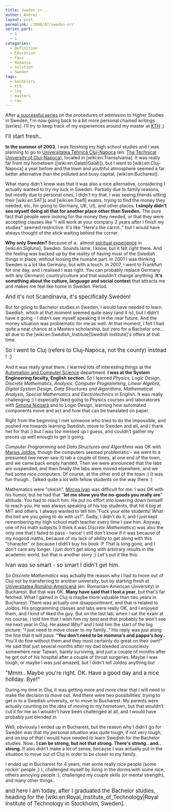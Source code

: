 ```yaml
---
title: Sweden or...
author: Andrei
layout: post
permalink: /2008/07/sweden-or/
series_part:
  - 1
  - 1
categories:
  - Definition
  - Education
  - Favs
  - Romania
  - Solution
  - Sweden
tags:
  - bachelors
  - kth
  - log
  - masters
  - rau
---
```

After [a successful series][1] on the procedures of admission to Higher Studies in Sweden, I'm now going back to a bit more personal chained writings (series). I'll try to keep track of my experiences around my master at [KTH][2] ;)

<big>I'll start fresh..</big>

**In the summer of 2003**, I was finishing my high school studies and I was planning to go to [Universitatea Tehnică Cluj-Napoca][3] (en. [The Technical University of Cluj-Napoca][4]), located in [wiki:en:Transylvania]. It was really far from my hometown ([wiki:en:Galati|Galați]), but I went to [wiki:en:Cluj-Napoca] a year before and the town and youthful atmosphere seemed a far better alternative than the polluted and busy capital, [wiki:en:Bucharest].

What many didn't knew was that it was also a nice alternative, considering I actually wanted to try my luck in Sweden. Partially due to family reasons, but mostly due to personal ones, I didn't try that. I was seeing friends sitting their [wiki:en:SAT]s and [wiki:en:Toefl] exams, trying to find the money they needed, etc, for going to Germany, UK, US, and other places. **I simply didn't see myself doing all that for another place other than Sweden.** The pure fact that people were looking for the money they needed, or that they were accepting clauses like "I will work at your company 2 years after I finish my studies" seemed restrictive. It's like "Here's the carrot.." but I would have always thought of the stick waiting behind the corner.

**Why only Sweden?** Because of a.. almost [spiritual experience][5] in [wiki:en:Sigtuna], Sweden. Sounds lame, I know, but it felt right there. And the feeling was backed up by the reality of having most of the Swedish things in place, without loosing the humane part. In 2001 I was thinking Sweden is a lot like Germany, but with a touch. In 2007, I went to Frankfurt for one day, and I realised I was right. You can probably replace Germany with any Germanic country/culture and that wouldn't change anything. **It's something about the culture, language and social context** that attracts me and makes me feel like home in Sweden. Period.

<big>And it's not Scandinavia, it's specifically Sweden!</big>



But for going to Bachelor studies in Sweden, I would have needed to learn Swedish, which at that moment seemed quite easy (and it is), but I didn't have it going - I didn't see myself speaking it in the near future. And the money situation was problematic for me as well. At that moment, I felt I had quite a neat chance at a Masters scholarship, but zero for a Bachelor one... all due to the [wiki:en:Swedish_Institute|Swedish Institute]'s offers at that time.

<big>So I went to Cluj (refers to Cluj-Napoca, not the county) instead ! :)</big>

And it was really great there. I learned lots of interesting things at the [Automation and Computer Science][6] department. **I was at the System Engineering faculty, English section.** So I learned *Physics, Logic Design, Discrete Mathematics, Analysis, Computer Programming, Linear Algebra, Digital System Design, Data Structures and Algorithms, Mathematical Analysis, Special Mathematics* and *Electrotechnics* in English. It was really challenging ;) I especially liked going to Physics courses and laboratories with [Simona Nicoară][7] and to Logic Design, learning how automated components move and act and how that can be translated on paper.

Right from the beginning I met someone who tried to do the impossible, and pushed me towards learning Swedish, move to Sweden and all, and I thank her for that :) but I was too messed up I guess, and couldn't gather my pieces up well enough to get it going.

*Computer Programming* and *Data Structures and Algorithms* was OK with [Marius Joldoș][8], though the computers seemed problematic - we went to a presumed (we never saw it) lab a couple of times, at one end of the town, and we came back empty handed. Then we were announced that the labs are suspended, and then finally the labs were moved elsewhere, and we had some nice computers. Of course, at the other end of the town :) It was fun though.. Talked quite a lot with fellow students on the way there :)

Mathematics were "okeish". [Mircea Ivan][9] was difficult for me. I was OK with his humor, but he had that "**let me show you the no-goods you really are**" attitude. You had to reach him. He put no effort into lowering down himself to reach you. He was always speaking of his top students, that hit it big at MIT and others. I always wanted to tell him "Fuck your elite students! What the hell are you going to do with us?". Sadly, I didn't do it, and I just kept remembering my high school math teacher every time I saw him. Anyway, one of his math subjects (I think it was *Discrete Mathematics*) was also the only one that I failed to pass - twice! I still don't know if it was because of my nogood maths, because of my lack of ability to get along with this "character" or because I didn't buy his book :P That is long gone, and I don't care any longer. I just don't get along with arbitrary results in the academic world, but that is another story ;) Let's put it like this:

<big>Ivan was so smart - so smart I didn't get him.</big>

So *Discrete Mathematics* was actually the reason why I had to move out of Cluj not by transferring to another university, but by starting fresh at [Universitatea Româno-Americană][10] (en. Romanian-American University) in Bucharest. But that was OK. **Many have said that I lost a year**, but that's far fetched. What I gained in Cluj is maybe more valuable than two years in Bucharest. There was actually one disappointment, and that is related to Joldoș. His programming classes and labs were really OK, and I enjoyed them, and I kind of liked the guy. But on the last lab, when I sat the exam at his course, I told him that I wish him my best and that probably he won't see me next year in Cluj. He asked *Why?* and I told him the start of the big picture: "I just need to move closer to my family.." His reply was just along the line that it will pass: "**You don't need to be momma's and pappa's boy..** You'll do fine without them and they most certainly do great on their own!" He said that just several months after my dad bleeded uncounciesly somewhere near Taiwan, barely surviving, and just a couple of months after he got out of his hospital after a couple of throat surgeries. Maybe I was tough, or maybe I was just amazed, but I didn't tell Joldoș anything but

<big>"Mmm.. Maybe you're right. OK. Have a good day and a nice holiday. Bye!"</big>

During my time in Cluj, it was getting more and more clear that I will need to make the decision to move out. And there were two possibilities: trying to get in to a Swedish university, or to move to Bucharest. My parents were actually counting on the idea of moving to my hometown, but that wouldn't cut it for me as I wouldn't have been challenged at all, and I would have probably just blended in.

Well, obviously I ended up in Bucharest, but the reason why I didn't go for Sweden was that my personal situation was quite tough, if not very tough, and on top of that I would have needed to learn Swedish for the Bachelor studies. Now.. **I can be strong, but not that strong. There's strong.. and.. strong.** It also didn't make a lot of sense, because I was actually put in the situation to move out of Cluj in order to be closer to my family.

I ended up in Bucharest for 4 years, met some really nice people (some rockin' people ;) ), challenged myself by living in the dorms with some nice, others annoying people :), challenged my couple skills (or mental strength), and many other things..

<big>and here I am today, after I graduated the Bachelor studies, heading for the [wiki:en:Royal_Institute_of_Technology|Royal Institute of Technology in Stockholm, Sweden].</big>

 [1]: http://wiki.andreineculau.com/Studera.nu_National_Admissions_to_Higher_Studies_in_Sweden
 [2]: http://www.kth.se/?l=en_UK
 [3]: http://utcluj.ro/
 [4]: http://utcluj.ro/english/index.php
 [5]: http://media.andreineculau.com/life-link/2001-07-swe/
 [6]: http://ac.utcluj.ro/index.php/home.en.html
 [7]: http://www.phys.utcluj.ro/PersonalFile/Nicoara.html
 [8]: http://users.utcluj.ro/~jim/
 [9]: http://www.ad-astra.ro/whoswho/view_profile.php?user_id=1616&lang=en
 [10]: http://www.rau.ro